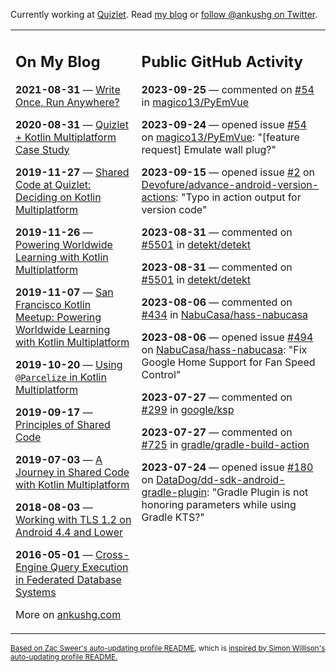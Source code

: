 Currently working at [Quizlet](https://quizlet.com/). Read [my blog](https://ankushg.com/) or [follow @ankushg on Twitter](https://twitter.com/ankushg).

<table><tr><td valign="top" width="40%">

## On My Blog
<!-- blog starts -->
**2021-08-31** — [Write Once, Run Anywhere?](https://ankushg.com/posts/write-once-run-anywhere-increment/)

**2020-08-31** — [Quizlet + Kotlin Multiplatform Case Study](https://ankushg.com/posts/quizlet-kotlin-multiplatform-case-study/)

**2019-11-27** — [Shared Code at Quizlet: Deciding on Kotlin Multiplatform](https://ankushg.com/posts/shared-code-kotlin-multiplatform/)

**2019-11-26** — [Powering Worldwide Learning with Kotlin Multiplatform](https://ankushg.com/speaking/droidcon-sf-2019)

**2019-11-07** — [San Francisco Kotlin Meetup: Powering Worldwide Learning with Kotlin Multiplatform](https://ankushg.com/speaking/sf-kotlin-meetup-2019)

**2019-10-20** — [Using `@Parcelize` in Kotlin Multiplatform](https://ankushg.com/posts/multiplatform-parcelize/)

**2019-09-17** — [Principles of Shared Code](https://ankushg.com/speaking/denver-startup-week-2019)

**2019-07-03** — [A Journey in Shared Code with Kotlin Multiplatform](https://ankushg.com/speaking/droidcon-berlin-2019)

**2018-08-03** — [Working with TLS 1.2 on Android 4.4 and Lower](https://ankushg.com/posts/tls-1.2-on-android/)

**2016-05-01** — [Cross-Engine Query Execution in Federated Database Systems](https://ankushg.com/projects/thesis)
<!-- blog ends -->
More on [ankushg.com](https://ankushg.com/)
</td><td valign="top" width="60%">

## Public GitHub Activity
<!-- githubActivity starts -->
**2023-09-25** — commented on [#54](https://github.com/magico13/PyEmVue/issues/54#issuecomment-1733884264) in [magico13/PyEmVue](https://api.github.com/repos/magico13/PyEmVue)

**2023-09-24** — opened issue [#54](https://github.com/magico13/PyEmVue/issues/54) on [magico13/PyEmVue](https://api.github.com/repos/magico13/PyEmVue): "[feature request] Emulate wall plug?"

**2023-09-15** — opened issue [#2](https://github.com/Devofure/advance-android-version-actions/issues/2) on [Devofure/advance-android-version-actions](https://api.github.com/repos/Devofure/advance-android-version-actions): "Typo in action output for version code"

**2023-08-31** — commented on [#5501](https://github.com/detekt/detekt/issues/5501#issuecomment-1701808449) in [detekt/detekt](https://api.github.com/repos/detekt/detekt)

**2023-08-31** — commented on [#5501](https://github.com/detekt/detekt/issues/5501#issuecomment-1701506589) in [detekt/detekt](https://api.github.com/repos/detekt/detekt)

**2023-08-06** — commented on [#434](https://github.com/NabuCasa/hass-nabucasa/issues/434#issuecomment-1666935900) in [NabuCasa/hass-nabucasa](https://api.github.com/repos/NabuCasa/hass-nabucasa)

**2023-08-06** — opened issue [#494](https://github.com/NabuCasa/hass-nabucasa/issues/494) on [NabuCasa/hass-nabucasa](https://api.github.com/repos/NabuCasa/hass-nabucasa): "Fix Google Home Support for Fan Speed Control"

**2023-07-27** — commented on [#299](https://github.com/google/ksp/issues/299#issuecomment-1654564076) in [google/ksp](https://api.github.com/repos/google/ksp)

**2023-07-27** — commented on [#725](https://github.com/gradle/gradle-build-action/issues/725#issuecomment-1654478584) in [gradle/gradle-build-action](https://api.github.com/repos/gradle/gradle-build-action)

**2023-07-24** — opened issue [#180](https://github.com/DataDog/dd-sdk-android-gradle-plugin/issues/180) on [DataDog/dd-sdk-android-gradle-plugin](https://api.github.com/repos/DataDog/dd-sdk-android-gradle-plugin): "Gradle Plugin is not honoring parameters while using Gradle KTS?"
<!-- githubActivity ends -->
</td></tr></table>

<sub><a href="https://github.com/ZacSweers/ZacSweers">Based on Zac Sweer's auto-updating profile README</a>, which is <a href="https://simonwillison.net/2020/Jul/10/self-updating-profile-readme/">inspired by Simon Willison's auto-updating profile README.</a></sub>